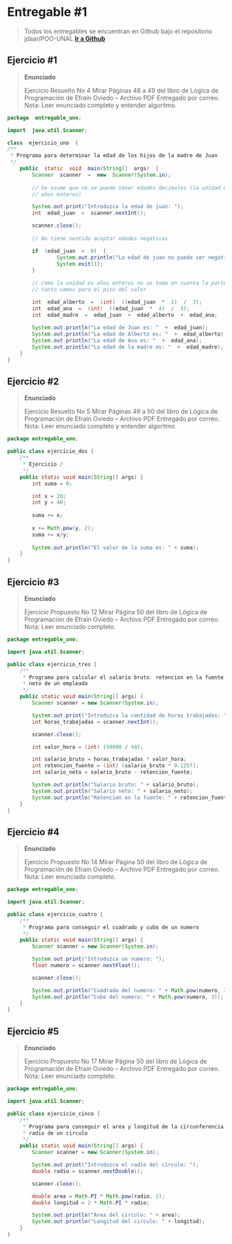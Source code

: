 # Entregable #1

> Todos los entregables se encuentran en Github bajo el repositorio jdaar/POO-UNAL
> __[Ir a Github](https://github.com/jdaar/POO-UNAL)__

## Ejercicio #1

> __Enunciado__
>
> Ejercicio Resuelto No 4
Mirar Páginas 48 a 49 del libro de Lógica de Programación de Efraín Oviedo –
Archivo PDF Entregado por correo. Nota: Leer enunciado completo y entender
algoritmo.

```java
package  entregable_uno;

import  java.util.Scanner;

class  ejercicio_uno  {
/**
 * Programa para determinar la edad de los hijos de la madre de Juan
 */
	public  static  void  main(String[]  args)  {
		Scanner  scanner  =  new  Scanner(System.in);
		
		// Se asume que no se puede tener edades decimales (la unidad que se recibe es
		// años enteros)

		System.out.print("Introduzca la edad de juan: ");
		int  edad_juan  =  scanner.nextInt();

		scanner.close();
		
		// No tiene sentido aceptar edades negativas

		if  (edad_juan  <  0)  {
				System.out.println("La edad de juan no puede ser negativa");
				System.exit(1);
		}
		
		// Como la unidad es años enteros no se toma en cuenta la parte decimal, por lo
		// tanto vamos para el piso del valor

		int  edad_alberto  =  (int)  ((edad_juan  *  2)  /  3);
		int  edad_ana  =  (int)  ((edad_juan  *  4)  /  3);
		int  edad_madre  =  edad_juan  +  edad_alberto  +  edad_ana;
  
		System.out.println("La edad de Juan es: "  +  edad_juan);
		System.out.println("La edad de Alberto es: "  +  edad_alberto);
		System.out.println("La edad de Ana es: "  +  edad_ana);
		System.out.println("La edad de la madre es: "  +  edad_madre);
	}
}
```

## Ejercicio #2

> __Enunciado__
>
> Ejercicio Resuelto No 5
Mirar Páginas 49 a 50 del libro de Lógica de Programación de Efraín Oviedo –
Archivo PDF Entregado por correo. Nota: Leer enunciado completo y entender
algoritmo

```java
package entregable_uno;

public class ejercicio_dos {
    /**
     * Ejercicio 2
     */
    public static void main(String[] args) {
        int suma = 0;

        int x = 20;
        int y = 40;
  
        suma += x;
  
        x += Math.pow(y, 2);
        suma += x/y;
  
        System.out.println("El valor de la suma es: " + suma);
    }
}
```

## Ejercicio #3 

> __Enunciado__
> 
> Ejercicio Propuesto No 12
Mirar Página 50 del libro de Lógica de Programación de Efraín Oviedo – Archivo PDF
Entregado por correo. Nota: Leer enunciado completo.

```java
package entregable_uno;

import java.util.Scanner;

public class ejercicio_tres {
    /**
     * Programa para calcular el salario bruto, retencion en la fuente y salario
     * neto de un empleado
     */
    public static void main(String[] args) {
        Scanner scanner = new Scanner(System.in);

        System.out.print("Introduzca la cantidad de horas trabajadas: ");
        int horas_trabajadas = scanner.nextInt();

        scanner.close();

        int valor_hora = (int) (50000 / 48);

        int salario_bruto = horas_trabajadas * valor_hora;
        int retencion_fuente = (int) (salario_bruto * 0.125f);
        int salario_neto = salario_bruto - retencion_fuente;

        System.out.println("Salario bruto: " + salario_bruto);
        System.out.println("Salario neto: " + salario_neto);
        System.out.println("Retencion en la fuente: " + retencion_fuente);
    }
}
```

## Ejercicio #4

> __Enunciado__
>
> Ejercicio Propuesto No 14
Mirar Página 50 del libro de Lógica de Programación de Efraín Oviedo – Archivo PDF
Entregado por correo. Nota: Leer enunciado completo.

```java
package entregable_uno;

import java.util.Scanner;

public class ejercicio_cuatro {
    /**
     * Programa para conseguir el cuadrado y cubo de un numero
     */
    public static void main(String[] args) {
        Scanner scanner = new Scanner(System.in);

        System.out.print("Introduzca un numero: ");
        float numero = scanner.nextFloat();

        scanner.close();

        System.out.println("Cuadrado del numero: " + Math.pow(numero, 2));
        System.out.println("Cubo del numero: " + Math.pow(numero, 3));
    }
}
```

## Ejercicio #5

> __Enunciado__
>
> Ejercicio Propuesto No 17
Mirar Página 50 del libro de Lógica de Programación de Efraín Oviedo – Archivo PDF
Entregado por correo. Nota: Leer enunciado completo.

```java
package entregable_uno;

import java.util.Scanner;

public class ejercicio_cinco {
    /**
     * Programa para conseguir el area y longitud de la circunferencia a partir del
     * radio de un circulo
     */
    public static void main(String[] args) {
        Scanner scanner = new Scanner(System.in);

        System.out.print("Introduzca el radio del circulo: ");
        double radio = scanner.nextDouble();

        scanner.close();

        double area = Math.PI * Math.pow(radio, 2);
        double longitud = 2 * Math.PI * radio;

        System.out.println("Area del circulo: " + area);
        System.out.println("Longitud del circulo: " + longitud);
    }
}
```